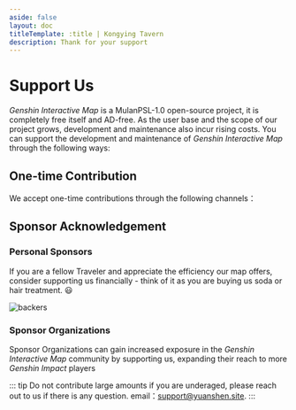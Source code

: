 ```yaml
---
aside: false
layout: doc
titleTemplate: :title | Kongying Tavern
description: Thank for your support
---
```


# Support Us

_Genshin Interactive Map_ is a MulanPSL-1.0 open-source project, it is completely free itself and AD-free.
As the user base and the scope of our project grows, development and maintenance also incur rising costs. You can support the development and maintenance of _Genshin Interactive Map_ through the following ways:

## One-time Contribution

We accept one-time contributions through the following channels：

<Coins />

## Sponsor Acknowledgement

### Personal Sponsors

If you are a fellow Traveler and appreciate the efficiency our map offers, consider supporting us financially - think of it as you are buying us soda or hair treatment. 😃

![backers](/imgs/backers_202347.png)

### Sponsor Organizations

Sponsor Organizations can gain increased exposure in the _Genshin Interactive Map_ community by supporting us, expanding their reach to more _Genshin Impact_ players

::: tip
Do not contribute large amounts if you are underaged, please reach out to us if there is any question. email：support@yuanshen.site.
:::
